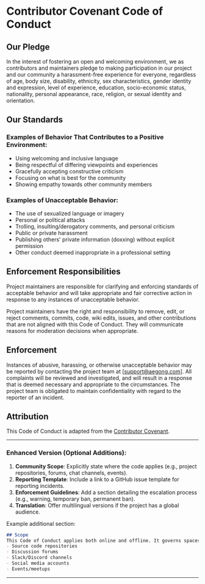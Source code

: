 # Contributor Covenant Code of Conduct

## Our Pledge
In the interest of fostering an open and welcoming environment, we as contributors and maintainers pledge to making participation in our project and our community a harassment-free experience for everyone, regardless of age, body size, disability, ethnicity, sex characteristics, gender identity and expression, level of experience, education, socio-economic status, nationality, personal appearance, race, religion, or sexual identity and orientation.

## Our Standards

### Examples of Behavior That Contributes to a Positive Environment:
- Using welcoming and inclusive language
- Being respectful of differing viewpoints and experiences
- Gracefully accepting constructive criticism
- Focusing on what is best for the community
- Showing empathy towards other community members

### Examples of Unacceptable Behavior:
- The use of sexualized language or imagery
- Personal or political attacks
- Trolling, insulting/derogatory comments, and personal criticism
- Public or private harassment
- Publishing others' private information (doxxing) without explicit permission
- Other conduct deemed inappropriate in a professional setting

## Enforcement Responsibilities

Project maintainers are responsible for clarifying and enforcing standards of acceptable behavior and will take appropriate and fair corrective action in response to any instances of unacceptable behavior.

Project maintainers have the right and responsibility to remove, edit, or reject comments, commits, code, wiki edits, issues, and other contributions that are not aligned with this Code of Conduct. They will communicate reasons for moderation decisions when appropriate.

## Enforcement

Instances of abusive, harassing, or otherwise unacceptable behavior may be reported by contacting the project team at [support@aegong.com]. All complaints will be reviewed and investigated, and will result in a response that is deemed necessary and appropriate to the circumstances. The project team is obligated to maintain confidentiality with regard to the reporter of an incident.

## Attribution
This Code of Conduct is adapted from the [Contributor Covenant](https://www.contributor-covenant.org/).

---

### Enhanced Version (Optional Additions):
1. **Community Scope**: Explicitly state where the code applies (e.g., project repositories, forums, chat channels, events).
2. **Reporting Template**: Include a link to a GitHub issue template for reporting incidents.
3. **Enforcement Guidelines**: Add a section detailing the escalation process (e.g., warning, temporary ban, permanent ban).
4. **Translation**: Offer multilingual versions if the project has a global audience.

Example additional section:
```markdown
## Scope
This Code of Conduct applies both online and offline. It governs spaces managed by the project, including but not limited to:
- Source code repositories
- Discussion forums
- Slack/Discord channels
- Social media accounts
- Events/meetups
```

---

